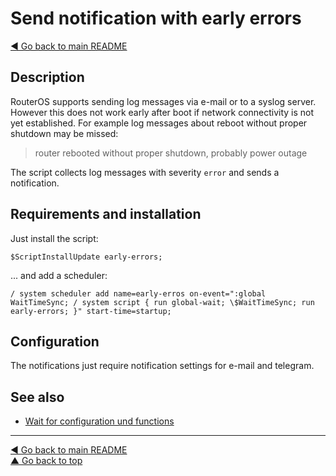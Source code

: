 Send notification with early errors
===================================

[◀ Go back to main README](../README.md)

Description
-----------

RouterOS supports sending log messages via e-mail or to a syslog server.
However this does not work early after boot if network connectivity is not
yet established. For example log messages about reboot without proper
shutdown may be missed:

> router rebooted without proper shutdown, probably power outage

The script collects log messages with severity `error` and sends a
notification.

Requirements and installation
-----------------------------

Just install the script:

    $ScriptInstallUpdate early-errors;

... and add a scheduler:

    / system scheduler add name=early-erros on-event=":global WaitTimeSync; / system script { run global-wait; \$WaitTimeSync; run early-errors; }" start-time=startup;

Configuration
-------------

The notifications just require notification settings for e-mail and telegram.

See also
--------

* [Wait for configuration und functions](global-wait.md)

---
[◀ Go back to main README](../README.md)  
[▲ Go back to top](#top)
